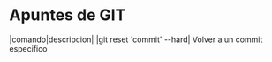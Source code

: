 # Apuntes de GIT

|comando|descripcion|
|git reset 'commit' --hard| Volver a un commit especifico



